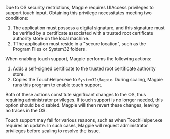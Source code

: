 Due to OS security restrictions, Magpie requires UIAccess privileges to support touch input. Obtaining this privilege necessitates meeting two conditions:

1. The application must possess a digital signature, and this signature must be verified by a certificate associated with a trusted root certificate authority store on the local machine.
2. TThe application must reside in a "secure location", such as the Program Files or System32 folders.

When enabling touch support, Magpie performs the following actions:

1. Adds a self-signed certificate to the trusted root certificate authority store.
2. Copies the TouchHelper.exe to `System32\Magpie`. During scaling, Magpie runs this program to enable touch support.

Both of these actions constitute significant changes to the OS, thus requiring administrator privileges. If touch support is no longer needed, this option should be disabled. Magpie will then revert these changes, leaving no traces in the OS.

Touch support may fail for various reasons, such as when TouchHelper.exe requires an update. In such cases, Magpie will request administrator privileges before scaling to resolve the issue.
